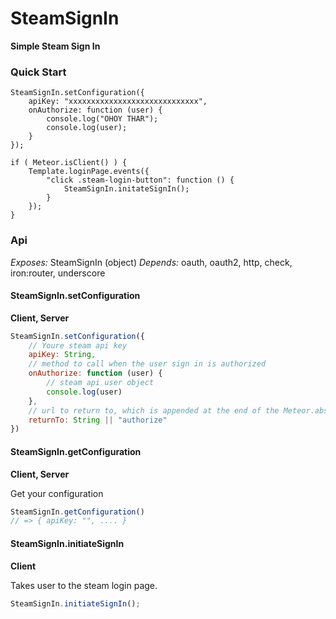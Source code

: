 # SteamSignIn

**Simple Steam Sign In**

### Quick Start

```
SteamSignIn.setConfiguration({
    apiKey: "xxxxxxxxxxxxxxxxxxxxxxxxxxxxx",
    onAuthorize: function (user) {
        console.log("OHOY THAR");
        console.log(user);
    }
});

if ( Meteor.isClient() ) {
    Template.loginPage.events({
        "click .steam-login-button": function () {
            SteamSignIn.initateSignIn();
        }
    });
}
```

### Api

*Exposes:* SteamSignIn (object)
*Depends:* oauth, oauth2, http, check, iron:router, underscore

#### SteamSignIn.setConfiguration

**Client, Server**

```javascript
SteamSignIn.setConfiguration({
    // Youre steam api key
    apiKey: String,
    // method to call when the user sign in is authorized
    onAuthorize: function (user) {
        // steam api user object
        console.log(user)
    },
    // url to return to, which is appended at the end of the Meteor.absoluteUr
    returnTo: String || "authorize"
})
```

#### SteamSignIn.getConfiguration

**Client, Server**

Get your configuration

```javascript
SteamSignIn.getConfiguration()
// => { apiKey: "", .... }
```

#### SteamSignIn.initiateSignIn

**Client**

Takes user to the steam login page.

```javascript
SteamSignIn.initiateSignIn();
```